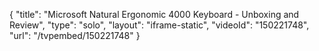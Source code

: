 {
    "title": "Microsoft Natural Ergonomic 4000 Keyboard - Unboxing and Review",
    "type": "solo",
    "layout": "iframe-static",
    "videoId": "150221748",
    "url": "\/tvpembed\/150221748"
}